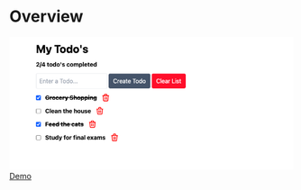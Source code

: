 # Overview

![Screenshot of todo](preview.png)<br>
[Demo](https://alvarado08.github.io/alpinejs-todo/)
